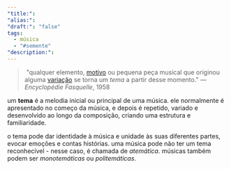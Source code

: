 ```yaml
---
"title:": 
"alias:": 
"draft:": "false"
tags:
  - música
  - "#semente"
"description:":
---
```

> "qualquer elemento, [motivo](https://pt.wikipedia.org/wiki/Motivo_(m%C3%BAsica) "Motivo (música)") ou pequena peça musical que originou alguma [variação](https://pt.wikipedia.org/wiki/Varia%C3%A7%C3%A3o_(m%C3%BAsica) "Variação (música)") se torna um *tema* a partir desse momento." — _Encyclopédie Fasquelle_, 1958

um **tema** é a melodia inicial ou principal de uma música. ele normalmente é apresentado no começo da música, e depois é repetido, variado e desenvolvido ao longo da composição, criando uma estrutura e familiaridade. 

o tema pode dar identidade à música e unidade às suas diferentes partes, evocar emoções e contas histórias. uma música pode não ter um tema reconhecível - nesse caso, é chamada de *atemática*. músicas também podem ser *monotemáticas* ou *politemáticas*.